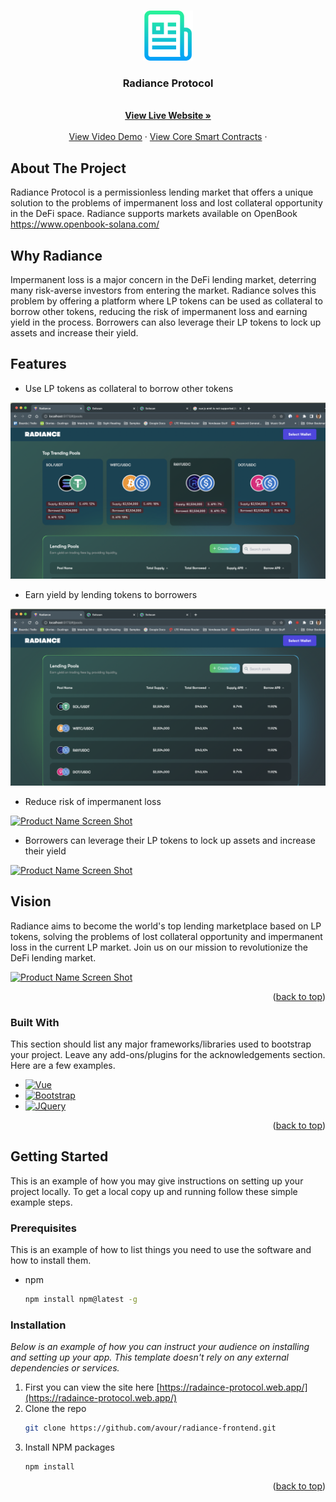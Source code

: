 <!-- Improved compatibility of back to top link: See: https://github.com/othneildrew/Best-README-Template/pull/73 -->
<a name="readme-top"></a>
<!--
*** Thanks for checking out the Best-README-Template. If you have a suggestion
*** that would make this better, please fork the repo and create a pull request
*** or simply open an issue with the tag "enhancement".
*** Don't forget to give the project a star!
*** Thanks again! Now go create something AMAZING! :D
-->




<!-- PROJECT LOGO -->
<br />
<div align="center">
  <a href="https://github.com/othneildrew/Best-README-Template">
    <img src="images/logo.png" alt="Logo" width="80" height="80">
  </a>

  <h3 align="center">Radiance Protocol</h3>

  <p align="center">
    <br />
    <a href="https://radaince-protocol.web.app/#/pools"><strong>View Live Website »</strong></a>
    <br />
    <br />
    <a href="https://youtu.be/-IDu9lG-wZM">View Video Demo</a>
    ·
    <a href="https://github.com/avour/raydiance-core">View Core Smart Contracts</a>
    ·
  </p>
</div>




<!-- ABOUT THE PROJECT -->
## About The Project

Radiance Protocol is a permissionless lending market that offers a unique solution to the problems of impermanent loss and lost collateral opportunity in the DeFi space. Radiance supports markets available on OpenBook https://www.openbook-solana.com/

## Why Radiance 

Impermanent loss is a major concern in the DeFi lending market, deterring many risk-averse investors from entering the market. Radiance solves this problem by offering a platform where LP tokens can be used as collateral to borrow other tokens, reducing the risk of impermanent loss and earning yield in the process. Borrowers can also leverage their LP tokens to lock up assets and increase their yield.

## Features 

- Use LP tokens as collateral to borrow other tokens 

[![Product Name Screen Shot][screenshot1]](https://example.com)


- Earn yield by lending tokens to borrowers 

[![Product Name Screen Shot][screenshot3]](https://example.com)


- Reduce risk of impermanent loss 

[![Product Name Screen Shot][screenshot4]](https://example.com)


- Borrowers can leverage their LP tokens to lock up assets and increase their yield 

[![Product Name Screen Shot][screenshot5]](https://example.com)

## Vision 

Radiance aims to become the world's top lending marketplace based on LP tokens, solving the problems of lost collateral opportunity and impermanent loss in the current LP market. Join us on our mission to revolutionize the DeFi lending market.


[![Product Name Screen Shot][screenshot6]](https://example.com)


<p align="right">(<a href="#readme-top">back to top</a>)</p>



### Built With

This section should list any major frameworks/libraries used to bootstrap your project. Leave any add-ons/plugins for the acknowledgements section. Here are a few examples.

* [![Vue][Vue.js]][Vue-url]
* [![Bootstrap][Bootstrap.com]][Bootstrap-url]
* [![JQuery][JQuery.com]][JQuery-url]

<p align="right">(<a href="#readme-top">back to top</a>)</p>



<!-- GETTING STARTED -->
## Getting Started

This is an example of how you may give instructions on setting up your project locally.
To get a local copy up and running follow these simple example steps.

### Prerequisites

This is an example of how to list things you need to use the software and how to install them.
* npm
  ```sh
  npm install npm@latest -g
  ```

### Installation

_Below is an example of how you can instruct your audience on installing and setting up your app. This template doesn't rely on any external dependencies or services._

1. First you can view the site here [https://radaince-protocol.web.app/](https://radaince-protocol.web.app/)
2. Clone the repo
   ```sh
   git clone https://github.com/avour/radiance-frontend.git
   ```
3. Install NPM packages
   ```sh
   npm install
   ```

<p align="right">(<a href="#readme-top">back to top</a>)</p>


<!-- MARKDOWN LINKS & IMAGES -->
<!-- https://www.markdownguide.org/basic-syntax/#reference-style-links -->
[contributors-shield]: https://img.shields.io/github/contributors/othneildrew/Best-README-Template.svg?style=for-the-badge
[contributors-url]: https://github.com/othneildrew/Best-README-Template/graphs/contributors
[forks-shield]: https://img.shields.io/github/forks/othneildrew/Best-README-Template.svg?style=for-the-badge
[forks-url]: https://github.com/othneildrew/Best-README-Template/network/members
[stars-shield]: https://img.shields.io/github/stars/othneildrew/Best-README-Template.svg?style=for-the-badge
[stars-url]: https://github.com/othneildrew/Best-README-Template/stargazers
[issues-shield]: https://img.shields.io/github/issues/othneildrew/Best-README-Template.svg?style=for-the-badge
[issues-url]: https://github.com/othneildrew/Best-README-Template/issues
[license-shield]: https://img.shields.io/github/license/othneildrew/Best-README-Template.svg?style=for-the-badge
[license-url]: https://github.com/othneildrew/Best-README-Template/blob/master/LICENSE.txt
[linkedin-shield]: https://img.shields.io/badge/-LinkedIn-black.svg?style=for-the-badge&logo=linkedin&colorB=555
[linkedin-url]: https://linkedin.com/in/othneildrew
[product-screenshot]: images/screenshot.png
[screenshot1]: images/screenshot1.png
[screenshot2]: images/screenshot2.png
[screenshot3]: images/screenshot3.png
[screenshot4]: images/screenshot4.png
[screenshot5]: images/screenshot5.png
[screenshot6]: images/screenshot6.png
[Next.js]: https://img.shields.io/badge/next.js-000000?style=for-the-badge&logo=nextdotjs&logoColor=white
[Next-url]: https://nextjs.org/
[React.js]: https://img.shields.io/badge/React-20232A?style=for-the-badge&logo=react&logoColor=61DAFB
[React-url]: https://reactjs.org/
[Vue.js]: https://img.shields.io/badge/Vue.js-35495E?style=for-the-badge&logo=vuedotjs&logoColor=4FC08D
[Vue-url]: https://vuejs.org/
[Angular.io]: https://img.shields.io/badge/Angular-DD0031?style=for-the-badge&logo=angular&logoColor=white
[Angular-url]: https://angular.io/
[Svelte.dev]: https://img.shields.io/badge/Svelte-4A4A55?style=for-the-badge&logo=svelte&logoColor=FF3E00
[Svelte-url]: https://svelte.dev/
[Laravel.com]: https://img.shields.io/badge/Laravel-FF2D20?style=for-the-badge&logo=laravel&logoColor=white
[Laravel-url]: https://laravel.com
[Bootstrap.com]: https://img.shields.io/badge/Bootstrap-563D7C?style=for-the-badge&logo=bootstrap&logoColor=white
[Bootstrap-url]: https://getbootstrap.com
[JQuery.com]: https://img.shields.io/badge/jQuery-0769AD?style=for-the-badge&logo=jquery&logoColor=white
[JQuery-url]: https://jquery.com 
